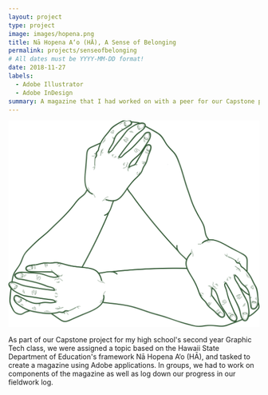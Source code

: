 ```yaml
---
layout: project
type: project
image: images/hopena.png
title: Nā Hopena A‘o (HĀ), A Sense of Belonging
permalink: projects/senseofbelonging
# All dates must be YYYY-MM-DD format!
date: 2018-11-27
labels:
  - Adobe Illustrator
  - Adobe InDesign
summary: A magazine that I had worked on with a peer for our Capstone project for our second year graphics class.
---
```


<img class="ui large floated rounded image" src="/images/hopena.png" length="800" width="800">

As part of our Capstone project for my high school's second year Graphic Tech class, we were assigned a topic based on the Hawaii State Department of Education's framework Nā Hopena A‘o (HĀ), and tasked to create a magazine using Adobe applications. In groups, we had to work on components of the magazine as well as log down our progress in our fieldwork log. 
